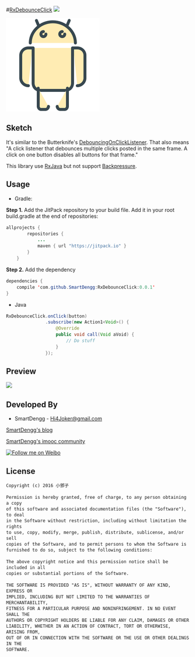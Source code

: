 #[RxDebounceClick](https://github.com/SmartDengg/RxDebounceClick)
[![](https://jitpack.io/v/SmartDengg/RxDebounceClick.svg)](https://jitpack.io/#SmartDengg/RxDebounceClick)

![](./images/launcher.png)

Sketch
--------
It's similar to the Butterknife's [DebouncingOnClickListener](https://github.com/JakeWharton/butterknife/blob/master/butterknife/src/main/java/butterknife/internal/DebouncingOnClickListener.java). That also means "A click listener that debounces multiple clicks posted in the same frame. A click on one button disables all buttons for that frame."  

This library use [RxJava](https://github.com/ReactiveX/RxJava) but not support [Backpressure](https://github.com/ReactiveX/RxJava/wiki/Backpressure).


Usage
--------

- Gradle:

**Step 1.** Add the JitPack repository to your build file. Add it in your root build.gradle at the end of repositories:

```java
allprojects {
		repositories {
			...
			maven { url "https://jitpack.io" }
		}
	}
```

**Step 2.** Add the dependency

```java
dependencies {
    compile 'com.github.SmartDengg:RxDebounceClick:0.0.1' 
}
```

- Java

```java
RxDebounceClick.onClick(button)
               .subscribe(new Action1<Void>() {
                   @Override
                   public void call(Void aVoid) {
                       // Do stuff
                   }
               });
```

Preview
--------

![](./images/rxdebounceclick.gif)


Developed By
--------
- SmartDengg - Hi4Joker@gmail.com

[SmartDengg's blog](http://www.jianshu.com/users/df40282480b4/latest_articles)
 
[SmartDengg's imooc community](http://www.imooc.com/myclub/article/uid/2536335)

<a href="http://weibo.com/5367097592/profile?rightmod=1&wvr=6&mod=personinfo">
  <img alt="Follow me on Weibo" src="http://upload-images.jianshu.io/upload_images/268450-50e41e15ac29b776.png?imageMogr2/auto-orient/strip%7CimageView2/2/w/1240" />
</a>

License
--------

	Copyright (c) 2016 小鄧子

	Permission is hereby granted, free of charge, to any person obtaining a copy
	of this software and associated documentation files (the "Software"), to deal
	in the Software without restriction, including without limitation the rights
	to use, copy, modify, merge, publish, distribute, sublicense, and/or sell
	copies of the Software, and to permit persons to whom the Software is
	furnished to do so, subject to the following conditions:

	The above copyright notice and this permission notice shall be included in all
	copies or substantial portions of the Software.

	THE SOFTWARE IS PROVIDED "AS IS", WITHOUT WARRANTY OF ANY KIND, EXPRESS OR
	IMPLIED, INCLUDING BUT NOT LIMITED TO THE WARRANTIES OF MERCHANTABILITY,
	FITNESS FOR A PARTICULAR PURPOSE AND NONINFRINGEMENT. IN NO EVENT SHALL THE
	AUTHORS OR COPYRIGHT HOLDERS BE LIABLE FOR ANY CLAIM, DAMAGES OR OTHER
	LIABILITY, WHETHER IN AN ACTION OF CONTRACT, TORT OR OTHERWISE, ARISING FROM,
	OUT OF OR IN CONNECTION WITH THE SOFTWARE OR THE USE OR OTHER DEALINGS IN THE
	SOFTWARE.

    














